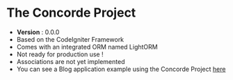 # The Concorde Project
* **Version** : 0.0.0
* Based on the CodeIgniter Framework
* Comes with an integrated ORM named LightORM
* Not ready for production use !
* Associations are not yet implemented
* You can see a Blog application example using the Concorde Project [here](https://github.com/vmoulin78/blog)